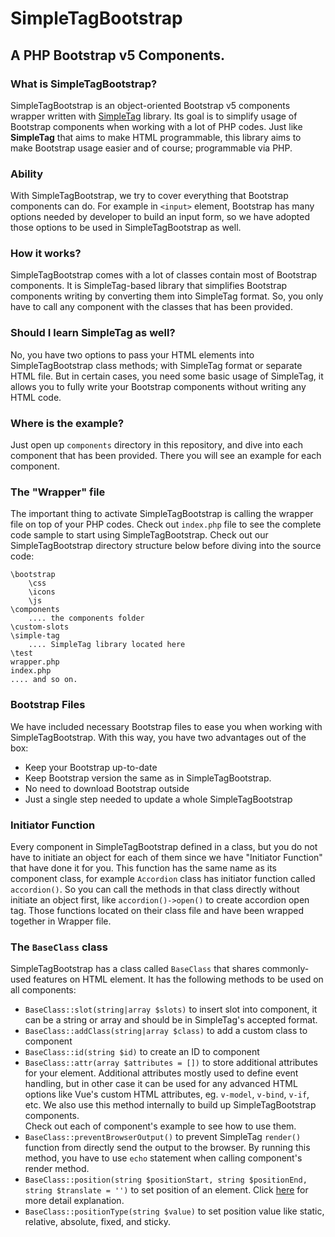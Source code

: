 # SimpleTagBootstrap

## A PHP Bootstrap v5 Components.

### What is SimpleTagBootstrap?
SimpleTagBootstrap is an object-oriented Bootstrap v5 components wrapper written with [SimpleTag](https://github.com/adnzaki/simple-tag) library. Its goal is to simplify usage of Bootstrap components when working with a lot of PHP codes. Just like <strong>SimpleTag</strong> that aims to make HTML programmable, this library aims to make Bootstrap usage easier and of course; programmable via PHP.

### Ability
With SimpleTagBootstrap, we try to cover everything that Bootstrap components can do. For example in `<input>` element, Bootstrap has many options needed by developer to build an input form, so we have adopted those options to be used in SimpleTagBootstrap as well.

### How it works?
SimpleTagBootstrap comes with a lot of classes contain most of Bootstrap components. It is SimpleTag-based library that simplifies Bootstrap components writing by converting them into SimpleTag format. So, you only have to call any component with the classes that has been provided.

### Should I learn SimpleTag as well?
No, you have two options to pass your HTML elements into SimpleTagBootstrap class methods; with SimpleTag format or separate HTML file. But in certain cases, you need some basic usage of SimpleTag, it allows you to fully write your Bootstrap components without writing any HTML code.

### Where is the example?
Just open up `components` directory in this repository, and dive into each component that has been provided. There you will see an example for each component.

### The "Wrapper" file
The important thing to activate SimpleTagBootstrap is calling the wrapper file on top of your PHP codes. Check out `index.php` file to see the complete code sample to start using SimpleTagBootstrap. Check out our SimpleTagBootstrap directory structure below before diving into the source code:
```
\bootstrap
    \css
    \icons
    \js
\components
    .... the components folder 
\custom-slots
\simple-tag
    .... SimpleTag library located here
\test
wrapper.php
index.php
.... and so on.
```

### Bootstrap Files
We have included necessary Bootstrap files to ease you when working with SimpleTagBootstrap. With this way, you have two advantages out of the box:
- Keep your Bootstrap up-to-date
- Keep Bootstrap version the same as in SimpleTagBootstrap.
- No need to download Bootstrap outside
- Just a single step needed to update a whole SimpleTagBootstrap

### Initiator Function
Every component in SimpleTagBootstrap defined in a class, but you do not have to initiate an object for each of them since we have "Initiator Function" that have done it for you. This function has the same name as its component class, for example `Accordion` class has initiator function called `accordion()`. So you can call the methods in that class directly without initiate an object first, like `accordion()->open()` to create accordion open tag. Those functions located on their class file and have been wrapped together in Wrapper file.

### The `BaseClass` class
SimpleTagBootstrap has a class called `BaseClass` that shares commonly-used features on HTML element. It has the following methods to be used on all components:
- `BaseClass::slot(string|array $slots)` to insert slot into component, it can be a string or array and should be in SimpleTag's accepted format.
- `BaseClass::addClass(string|array $class)` to add a custom class to component
- `BaseClass::id(string $id)` to create an ID to component
- `BaseClass::attr(array $attributes = [])` to store additional attributes for your element. Additional attributes mostly used to define event handling, but in other case it can be used for any advanced HTML options like Vue's custom HTML attributes, eg. `v-model`, `v-bind`, `v-if`, etc. We also use this method internally to build up SimpleTagBootstrap components.<br>
Check out each of component's example to see how to use them.
- `BaseClass::preventBrowserOutput()` to prevent SimpleTag `render()` function from directly send the output to the browser. By running this method, you have to use `echo` statement when calling component's render method.
- `BaseClass::position(string $positionStart, string $positionEnd, string $translate = '')` to set position of an element. Click [here](https://getbootstrap.com/docs/5.1/utilities/position/) for more detail explanation.
- `BaseClass::positionType(string $value)` to set position value like static, relative, absolute, fixed, and sticky.